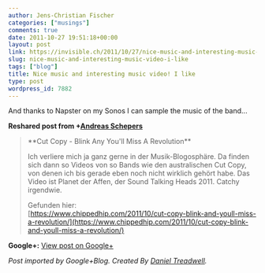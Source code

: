 ```yaml
---
author: Jens-Christian Fischer
categories: ["musings"]
comments: true
date: 2011-10-27 19:51:18+00:00
layout: post
link: https://invisible.ch/2011/10/27/nice-music-and-interesting-music-video-i-like/
slug: nice-music-and-interesting-music-video-i-like
tags: ["blog"]
title: Nice music and interesting music video! I like
type: post
wordpress_id: 7882
---
```


And thanks to Napster on my Sonos I can sample the music of the band...  
  
**Reshared post from +[Andreas Schepers](https://plus.google.com/106812827761443711533)**  


<blockquote>**Cut Copy - Blink Any You'll Miss A Revolution**  
  
Ich verliere mich ja ganz gerne in der Musik-Blogosphäre. Da finden sich dann so Videos von so Bands wie den australischen Cut Copy, von denen ich bis gerade eben noch nicht wirklich gehört habe. Das Video ist Planet der Affen, der Sound Talking Heads 2011. Catchy irgendwie.  
  
Gefunden hier:   
[https://www.chippedhip.com/2011/10/cut-copy-blink-and-youll-miss-a-revolution/](https://www.chippedhip.com/2011/10/cut-copy-blink-and-youll-miss-a-revolution/)</blockquote>

**Google+:** [View post on Google+](https://plus.google.com/109789939743085010576/posts/Kqv7bWssDFJ)

  
  
_Post imported by Google+Blog.  Created By [Daniel Treadwell](https://minimali.se/)._
